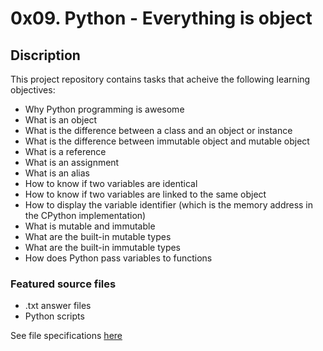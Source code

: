 # 0x09. Python - Everything is object
## Discription
This project repository contains tasks that acheive the following learning objectives:

* Why Python programming is awesome
* What is an object
* What is the difference between a class and an object or instance
* What is the difference between immutable object and mutable object
* What is a reference
* What is an assignment
* What is an alias
* How to know if two variables are identical
* How to know if two variables are linked to the same object
* How to display the variable identifier (which is the memory address in the CPython implementation)
* What is mutable and immutable
* What are the built-in mutable types
* What are the built-in immutable types
* How does Python pass variables to functions

### Featured source files
* .txt answer files
* Python scripts

See file specifications [here](https://github.com/Samuel-IG16/alx-higher_level_programming#readme)
